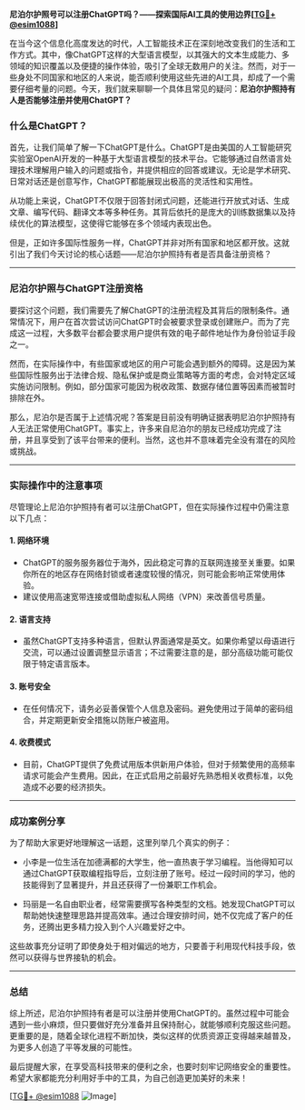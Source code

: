 **尼泊尔护照号可以注册ChatGPT吗？——探索国际AI工具的使用边界[[TG💪+ @esim1088](https://t.me/s/esim1088)]**

在当今这个信息化高度发达的时代，人工智能技术正在深刻地改变我们的生活和工作方式。其中，像ChatGPT这样的大型语言模型，以其强大的文本生成能力、多领域的知识覆盖以及便捷的操作体验，吸引了全球无数用户的关注。然而，对于一些身处不同国家和地区的人来说，能否顺利使用这些先进的AI工具，却成了一个需要仔细考量的问题。今天，我们就来聊聊一个具体且常见的疑问：**尼泊尔护照持有人是否能够注册并使用ChatGPT？**

### 什么是ChatGPT？

首先，让我们简单了解一下ChatGPT是什么。ChatGPT是由美国的人工智能研究实验室OpenAI开发的一种基于大型语言模型的技术平台。它能够通过自然语言处理技术理解用户输入的问题或指令，并提供相应的回答或建议。无论是学术研究、日常对话还是创意写作，ChatGPT都能展现出极高的灵活性和实用性。

从功能上来说，ChatGPT不仅限于回答封闭式问题，还能进行开放式对话、生成文章、编写代码、翻译文本等多种任务。其背后依托的是庞大的训练数据集以及持续优化的算法模型，这使得它能够在多个领域内表现出色。

但是，正如许多国际性服务一样，ChatGPT并非对所有国家和地区都开放。这就引出了我们今天讨论的核心话题——尼泊尔护照持有者是否具备注册资格？

---

### 尼泊尔护照与ChatGPT注册资格

要探讨这个问题，我们需要先了解ChatGPT的注册流程及其背后的限制条件。通常情况下，用户在首次尝试访问ChatGPT时会被要求登录或创建账户。而为了完成这一过程，大多数平台都会要求用户提供有效的电子邮件地址作为身份验证手段之一。

然而，在实际操作中，有些国家或地区的用户可能会遇到额外的障碍。这是因为某些国际性服务出于法律合规、隐私保护或是商业策略等方面的考虑，会对特定区域实施访问限制。例如，部分国家可能因为税收政策、数据存储位置等因素而被暂时排除在外。

那么，尼泊尔是否属于上述情况呢？答案是目前没有明确证据表明尼泊尔护照持有人无法正常使用ChatGPT。事实上，许多来自尼泊尔的朋友已经成功完成了注册，并且享受到了该平台带来的便利。当然，这也并不意味着完全没有潜在的风险或挑战。

---

### 实际操作中的注意事项

尽管理论上尼泊尔护照持有者可以注册ChatGPT，但在实际操作过程中仍需注意以下几点：

#### 1. **网络环境**
   - ChatGPT的服务服务器位于海外，因此稳定可靠的互联网连接至关重要。如果你所在的地区存在网络封锁或者速度较慢的情况，则可能会影响正常使用体验。
   - 建议使用高速宽带连接或借助虚拟私人网络（VPN）来改善信号质量。

#### 2. **语言支持**
   - 虽然ChatGPT支持多种语言，但默认界面通常是英文。如果你希望以母语进行交流，可以通过设置调整显示语言；不过需要注意的是，部分高级功能可能仅限于特定语言版本。

#### 3. **账号安全**
   - 在任何情况下，请务必妥善保管个人信息及密码。避免使用过于简单的密码组合，并定期更新安全措施以防账户被盗用。

#### 4. **收费模式**
   - 目前，ChatGPT提供了免费试用版本供新用户体验，但对于频繁使用的高频率请求可能会产生费用。因此，在正式启用之前最好先熟悉相关收费标准，以免造成不必要的经济损失。

---

### 成功案例分享

为了帮助大家更好地理解这一话题，这里列举几个真实的例子：

- 小李是一位生活在加德满都的大学生，他一直热衷于学习编程。当他得知可以通过ChatGPT获取编程指导后，立刻注册了账号。经过一段时间的学习，他的技能得到了显著提升，并且还获得了一份兼职工作机会。
  
- 玛丽是一名自由职业者，经常需要撰写各种类型的文档。她发现ChatGPT可以帮助她快速整理思路并提高效率。通过合理安排时间，她不仅完成了客户的任务，还腾出更多精力投入到个人兴趣爱好之中。

这些故事充分证明了即使身处于相对偏远的地方，只要善于利用现代科技手段，依然可以获得与世界接轨的机会。

---

### 总结

综上所述，尼泊尔护照持有者是可以注册并使用ChatGPT的。虽然过程中可能会遇到一些小麻烦，但只要做好充分准备并且保持耐心，就能够顺利克服这些问题。更重要的是，随着全球化进程不断加快，类似这样的优质资源正变得越来越普及，为更多人创造了平等发展的可能性。

最后提醒大家，在享受高科技带来的便利之余，也要时刻牢记网络安全的重要性。希望大家都能充分利用好手中的工具，为自己创造更加美好的未来！

[[TG💪+ @esim1088](https://t.me/s/esim1088) ![Image](https://i.postimg.cc/4NQfJmqS/Snipaste-2025-05-13-00-14-12.png)]
